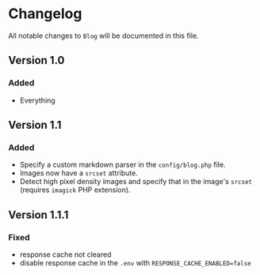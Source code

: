 # Changelog

All notable changes to `Blog` will be documented in this file.

## Version 1.0

### Added
- Everything

## Version 1.1

### Added
- Specify a custom markdown parser in the `config/blog.php` file.
- Images now have a `srcset` attribute.
- Detect high pixel density images and specify that in the image's `srcset` (requires `imagick` PHP extension).

## Version 1.1.1

### Fixed
- response cache not cleared
- disable response cache in the `.env` with `RESPONSE_CACHE_ENABLED=false`

